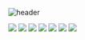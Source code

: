 ![header](https://capsule-render.vercel.app/api?type=waving&color=33FFFF&height=200&section=header&text=SmartHome%20InternShip&fontSize=50&fontColor=F0F8FF&fontAlignY=40)

<img src="https://img.shields.io/badge/AndroidStudio-77FF33?style=flat&logo=AndroidStudio&logoColor=FFFFFF"/> <img src="https://img.shields.io/badge/Java-39FF33?style=flat&logo=Java&logoColor=FFFFFF"/> <img src="https://img.shields.io/badge/Python-3349FF?style=flat&logo=Python&logoColor=FFFFFF"/> <img src="https://img.shields.io/badge/JavaScript-FFF633?style=flat&logo=JavaScript&logoColor=FFFFFF"/> <img src="https://img.shields.io/badge/Node.js-339933?style=flat&logo=Node.js&logoColor=FFFFFF"/> <img src="https://img.shields.io/badge/RaspberryPi-FF3377?style=flat&logo=RaspberryPi&logoColor=FFFFFF"/> <img src="https://img.shields.io/badge/nginx-39FF33?style=flat&logo=nginx&logoColor=FFFFFF"/>
